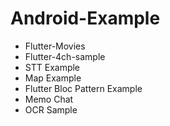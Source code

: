 # Android-Example
 - Flutter-Movies
 - Flutter-4ch-sample
 - STT Example
 - Map Example
 - Flutter Bloc Pattern Example
 - Memo Chat
 - OCR Sample
